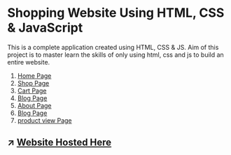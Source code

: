 # Shopping Website Using HTML, CSS & JavaScript

This is a complete application created using HTML, CSS & JS. 
Aim of this project is to master learn the skills of only using html, css and js to build an entire website.
1.  [Home Page](https://mrajay1.github.io/shopping-website-using-html-css-and-js/)
2.  [Shop Page](https://mrajay1.github.io/shopping-website-using-html-css-and-js/shop.html)
3.  [Cart Page](https://mrajay1.github.io/shopping-website-using-html-css-and-js/cart.html)
4.  [Blog Page](https://mrajay1.github.io/shopping-website-using-html-css-and-js/blog.html)
5.  [About Page](https://mrajay1.github.io/shopping-website-using-html-css-and-js/about.html)
6.  [Blog Page](https://mrajay1.github.io/shopping-website-using-html-css-and-js/contact.html)
7.  [product view Page](https://mrajay1.github.io/shopping-website-using-html-css-and-js/sproduct.html)

## :arrow_upper_right:	 [Website Hosted Here](https://mrajay1.github.io/shopping-website-using-html-css-and-js/)
